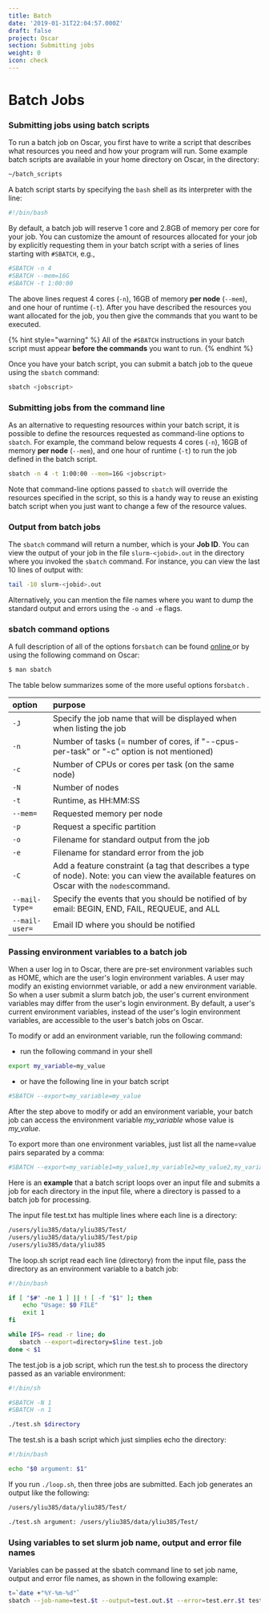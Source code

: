 ```yaml
---
title: Batch
date: '2019-01-31T22:04:57.000Z'
draft: false
project: Oscar
section: Submitting jobs
weight: 0
icon: check
---
```


# Batch Jobs

### Submitting jobs using batch scripts

To run a batch job on Oscar, you first have to write a script that describes what resources you need and how your program will run. Some example batch scripts are available in your home directory on Oscar, in the directory:

```bash
~/batch_scripts
```

A batch script starts by specifying the `bash` shell as its interpreter with the line:

```bash
#!/bin/bash
```

By default, a batch job will reserve 1 core and 2.8GB of memory per core for your job. You can customize the amount of resources allocated for your job by explicitly requesting them in your batch script with a series of lines starting with `#SBATCH`, e.g.,

```bash
#SBATCH -n 4
#SBATCH --mem=16G
#SBATCH -t 1:00:00
```

The above lines request 4 cores \(`-n`\), 16GB of memory **per node** \(`--mem`\), and one hour of runtime \(`-t`\). After you have described the resources you want allocated for the job, you then give the commands that you want to be executed.

{% hint style="warning" %}
All of the `#SBATCH` instructions in your batch script must appear **before the commands** you want to run.
{% endhint %}

Once you have your batch script, you can submit a batch job to the queue using the `sbatch` command:

```bash
sbatch <jobscript>
```

### Submitting jobs from the command line

As an alternative to requesting resources within your batch script, it is possible to define the resources requested as command-line options to `sbatch`. For example, the command below requests 4 cores \(`-n`\), 16GB of memory **per node** \(`--mem`\), and one hour of runtime \(`-t`\) to run the job defined in the batch script.

```bash
sbatch -n 4 -t 1:00:00 --mem=16G <jobscript>
```

Note that command-line options passed to `sbatch` will override the resources specified in the script, so this is a handy way to reuse an existing batch script when you just want to change a few of the resource values.

### Output from batch jobs

The `sbatch` command will return a number, which is your **Job ID**. You can view the output of your job in the file `slurm-<jobid>.out` in the directory where you invoked the `sbatch` command. For instance, you can view the last 10 lines of output with:

```bash
tail -10 slurm-<jobid>.out
```

Alternatively, you can mention the file names where you want to dump the standard output and errors using the `-o` and `-e` flags.

### sbatch command options

A full description of all of the options for`sbatch` can be found [online ](https://slurm.schedmd.com/sbatch.html)or by using the following command on Oscar:

```bash
$ man sbatch
```

The table below summarizes some of the more useful options for`sbatch` .

| option | purpose |
| :--- | :--- |
| `-J` | Specify the job name that will be displayed when when listing the job |
| `-n` | Number of tasks \(= number of cores, if "--cpus-per-task" or "-c" option is not mentioned\) |
| `-c` | Number of CPUs or cores per task \(on the same node\) |
| `-N` | Number of nodes |
| `-t` | Runtime, as HH:MM:SS |
| `--mem=` | Requested memory per node |
| `-p` | Request a specific partition |
| `-o` | Filename for standard output from the job |
| `-e` | Filename for standard error from the job |
| `-C` | Add a feature constraint \(a tag that describes a type of node\). Note: you can view the available features on Oscar with the `nodes`command. |
| `--mail-type=` | Specify the events that you should be notified of by email: BEGIN, END, FAIL, REQUEUE, and ALL |
| `--mail-user=` | Email ID where you should be notified |

### Passing environment variables to a batch job

When a user log in to Oscar, there are pre-set environment variables such as HOME, which are the user's login environment variables. A user may modify an existing enviornmet variable, or add a new environment variable. So when a user submit a slurm batch job, the user's current environment variables may differ from the user's login environment. By default, a user's current environment variables, instead of the user's login environment variables, are accessible to the user's batch jobs on Oscar.

To modify or add an environment variable, run the following command:

* run the following command in your shell

```bash
export my_variable=my_value
```

* or have the following line in your batch script

```bash
#SBATCH --export=my_variable=my_value
```

After the step above to modify or add an environment variable, your batch job can access the environment variable _my\_variable_ whose value is _my\_value_.

To export more than one environment variables, just list all the name=value pairs separated by a comma:

```bash
#SBATCH --export=my_variable1=my_value1,my_variable2=my_value2,my_variable3=my_value3
```

Here is an **example** that a batch script loops over an input file and submits a job for each directory in the input file, where a directory is passed to a batch job for processing.

The input file test.txt has multiple lines where each line is a directory:

```bash
/users/yliu385/data/yliu385/Test/
/users/yliu385/data/yliu385/Test/pip
/users/yliu385/data/yliu385
```

The loop.sh script read each line \(directory\) from the input file, pass the directory as an environment variable to a batch job:

```bash
#!/bin/bash

if [ "$#" -ne 1 ] || ! [ -f "$1" ]; then
    echo "Usage: $0 FILE"
    exit 1
fi

while IFS= read -r line; do
   sbatch --export=directory=$line test.job 
done < $1
```

The test.job is a job script, which run the test.sh to process the directory passed as an variable environment:

```bash
#!/bin/sh

#SBATCH -N 1
#SBATCH -n 1

./test.sh $directory
```

The test.sh is a bash script which just simplies echo the directory:

```bash
#!/bin/bash

echo "$0 argument: $1"
```

If you run `./loop.sh`, then three jobs are submitted. Each job generates an output like the following:

```bash
/users/yliu385/data/yliu385/Test/

./test.sh argument: /users/yliu385/data/yliu385/Test/
```

### Using variables to set slurm job name, output and error file names

Variables can be passed at the sbatch command line to set job name, output and error file names, as shown in the following example:

```bash
t=`date +"%Y-%m-%d"`
sbatch --job-name=test.$t --output=test.out.$t --error=test.err.$t test.job
```

